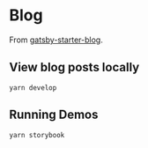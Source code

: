 # Blog

From [gatsby-starter-blog](https://github.com/gatsbyjs/gatsby-starter-blog).

## View blog posts locally

```
yarn develop
```

## Running Demos

```
yarn storybook
```

